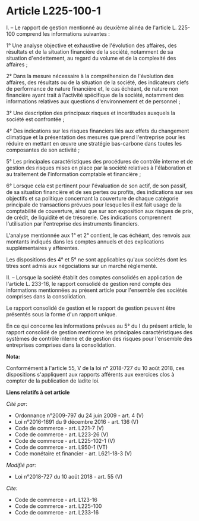 # Article L225-100-1

I. – Le rapport de gestion mentionné au deuxième alinéa de l'article L. 225-100 comprend les informations suivantes :

1° Une analyse objective et exhaustive de l'évolution des affaires, des résultats et de la situation financière de la
société, notamment de sa situation d'endettement, au regard du volume et de la complexité des affaires ;

2° Dans la mesure nécessaire à la compréhension de l'évolution des affaires, des résultats ou de la situation de la société,
des indicateurs clefs de performance de nature financière et, le cas échéant, de nature non financière ayant trait à
l'activité spécifique de la société, notamment des informations relatives aux questions d'environnement et de personnel ;

3° Une description des principaux risques et incertitudes auxquels la société est confrontée ;

4° Des indications sur les risques financiers liés aux effets du changement climatique et la présentation des mesures que
prend l'entreprise pour les réduire en mettant en œuvre une stratégie bas-carbone dans toutes les composantes de son
activité ;

5° Les principales caractéristiques des procédures de contrôle interne et de gestion des risques mises en place par la
société relatives à l'élaboration et au traitement de l'information comptable et financière ;

6° Lorsque cela est pertinent pour l'évaluation de son actif, de son passif, de sa situation financière et de ses pertes ou
profits, des indications sur ses objectifs et sa politique concernant la couverture de chaque catégorie principale de
transactions prévues pour lesquelles il est fait usage de la comptabilité de couverture, ainsi que sur son exposition aux
risques de prix, de crédit, de liquidité et de trésorerie. Ces indications comprennent l'utilisation par l'entreprise des
instruments financiers.

L'analyse mentionnée aux 1° et 2° contient, le cas échéant, des renvois aux montants indiqués dans les comptes annuels et des
explications supplémentaires y afférentes.

Les dispositions des 4° et 5° ne sont applicables qu'aux sociétés dont les titres sont admis aux négociations sur un marché
réglementé.

II. – Lorsque la société établit des comptes consolidés en application de l'article L. 233-16, le rapport consolidé de
gestion rend compte des informations mentionnées au présent article pour l'ensemble des sociétés comprises dans la
consolidation.

Le rapport consolidé de gestion et le rapport de gestion peuvent être présentés sous la forme d'un rapport unique.

En ce qui concerne les informations prévues au 5° du I du présent article, le rapport consolidé de gestion mentionne les
principales caractéristiques des systèmes de contrôle interne et de gestion des risques pour l'ensemble des entreprises
comprises dans la consolidation.

**Nota:**

Conformément à l'article 55, V de la loi n° 2018-727 du 10 août 2018, ces dispositions s'appliquent aux rapports afférents
aux exercices clos à compter de la publication de ladite loi.

**Liens relatifs à cet article**

_Cité par_:

  - Ordonnance n°2009-797 du 24 juin 2009 - art. 4 (V)
  - Loi n°2016-1691 du 9 décembre 2016 - art. 136 (V)
  - Code de commerce - art. L221-7 (V)
  - Code de commerce - art. L223-26 (V)
  - Code de commerce - art. L225-102-1 (V)
  - Code de commerce - art. L950-1 (VT)
  - Code monétaire et financier - art. L621-18-3 (V)

_Modifié par_:

  - Loi n°2018-727 du 10 août 2018 - art. 55 (V)

_Cite_:

  - Code de commerce - art. L123-16
  - Code de commerce - art. L225-100
  - Code de commerce - art. L233-16
